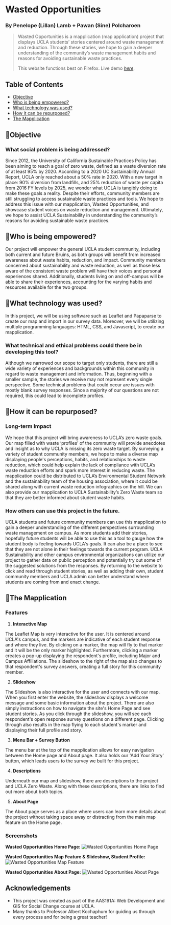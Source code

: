# Wasted Opportunities
### By Penelope (Lillan) Lamb + Pawan (Sine) Polcharoen
> Wasted Opportunities is a mapplication (map application) project that displays UCLA students’ stories centered around waste management and reduction. Through these stories, we hope to gain a deeper understanding of the community’s waste management habits and reasons for avoiding sustainable waste practices.
> 
> This website functions best on Firefox.
> Live demo [_here_](https://penelopelamb.github.io/wasted-opportunities/index.html).

## Table of Contents
* [Objective](#seedlingobjective)
* [Who is being empowered?](#seedlingwho-is-being-empowered)
* [What technology was used?](#seedlingwhat-technology-was-used)
* [How it can be repurposed?](#seedlinghow-it-can-be-repurposed)
* [The Mapplication](#seedlingthe-mapplication)

## :seedling:Objective
### What social problem is being addressed?
Since 2012, the University of California Sustainable Practices Policy has been aiming to reach a goal of zero waste, defined as a waste diversion rate of at least 95% by 2020. According to a 2020 UC Sustainability Annual Report, UCLA only reached about a 50% rate in 2020. With a new target in place: 90% diversion from landfills, and 25% reduction of waste per capita from 2016 FY levels by 2025, we wonder what UCLA is tangibly doing to make these goals a reality. Despite their efforts, community members are still struggling to access sustainable waste practices and tools. We hope to address this issue with our mapplication, Wasted Opportunities, and showcase student voices on waste reduction and management. Ultimately, we hope to assist UCLA Sustainability in understanding the community’s reasons for avoiding sustainable waste practices.

## :seedling:Who is being empowered?
Our project will empower the general UCLA student community, including both current and future Bruins, as both groups will benefit from increased awareness about waste habits, reduction, and impact. Community members concerned about sustainability and waste reduction, as well as those less aware of the consistent waste problem will have their voices and personal experiences shared. Additionally, students living on and off-campus will be able to share their experiences, accounting for the varying habits and resources available for the two groups.

## :seedling:What technology was used?
In this project, we will be using software such as Leaflet and Papaparse to create our map and import in our survey data. Moreover, we will be utilizing multiple programming languages: HTML, CSS, and Javascript, to create our mapplication.

### What technical and ethical problems could there be in developing this tool?
Although we narrowed our scope to target only students, there are still a wide variety of experiences and backgrounds within this community in regard to waste management and information. Thus, beginning with a smaller sample, the stories we receive may not represent every single perspective. Some technical problems that could occur are issues with mostly blank survey responses. Since a majority of our questions are not required, this could lead to incomplete profiles.

## :seedling:How it can be repurposed?
### Long-term Impact
We hope that this project will bring awareness to UCLA’s zero waste goals. Our map filled with waste ‘profiles’ of the community will provide anecdotes and insight as to why UCLA is missing its zero waste target. By surveying a variety of student community members, we hope to make a diverse map displaying people's perceptions, habits, and relationships to waste reduction, which could help explain the lack of compliance with UCLA’s waste reduction efforts and spark more interest in reducing waste. The mapplication could be distributed to UCLA’s Environmental Student Network and the sustainability team of the housing association, where it could be shared along with current waste reduction infographics on the hill. We can also provide our mapplication to UCLA Sustainability’s Zero Waste team so that they are better informed about student waste habits.

### How others can use this project in the future.
UCLA students and future community members can use this mapplication to gain a deeper understanding of the different perspectives surrounding waste management on campus. As more students add their stories, hopefully future students will be able to use this as a tool to gauge how the student body is feeling towards UCLA's goals. It can also be a place to see that they are not alone in their feelings towards the current program. UCLA Sustainability and other campus environmental organizations can utilize our project to gather data on public perception and potentially try out some of the suggested solutions from the responses. By returning to the website to click and read through student stories, as well as adding their own, student community members and UCLA admin can better understand where students are coming from and enact change.

## :seedling:The Mapplication
### Features
1. **Interactive Map**

The Leaflet Map is very interactive for the user. It is centered around UCLA's campus, and the markers are indicative of each student response and where they live. By clicking on a marker, the map will fly to that marker and it will be the only marker highlighted. Furthermore, clicking a marker creates a pop-up displaying the respondent's profile, including Major and Campus Affiliations. The slideshow to the right of the map also changes to that respondent's survey answers, creating a full story for this community member. 

2. **Slideshow**

The Slideshow is also interactive for the user and connects with our map. When you first enter the website, the slideshow displays a welcome message and some basic information about the project. There are also simply instructions on how to navigate the site's Home Page and see student stories. As you click through the slideshow, you will see each respondent's open response survey questions on a different page. Clicking through also results in the map flying to each student's marker and displaying their full profile and story.

3. **Menu Bar + Survey Button**

The menu bar at the top of the mapplication allows for easy navigation between the Home page and About page. It also holds our 'Add Your Story' button, which leads users to the survey we built for this project.

4. **Descriptions**

Underneath our map and slideshow, there are descriptions to the project and UCLA Zero Waste. Along with these descriptions, there are links to find out more about both topics.

5. **About Page**

The About page serves as a place where users can learn more details about the project without taking space away or distracting from the main map feature on the Home page.

### Screenshots
**Wasted Opportunities Home Page:**
![Wasted Opportunities Home Page](./img/WO_fullsite.png)

**Wasted Opportunities Map Feature & Slideshow, Student Profile:**
![Wasted Opportunities Map Feature](./img/WO_map.png)

**Wasted Opportunities About Page:**
![Wasted Opportunities About Page](./img/WO_about.png)

## Acknowledgements
- This project was created as part of the AAS191A: Web Development and GIS for Social Change course at UCLA.
- Many thanks to Professor Albert Kochaphum for guiding us through every process and for being a great teacher!
